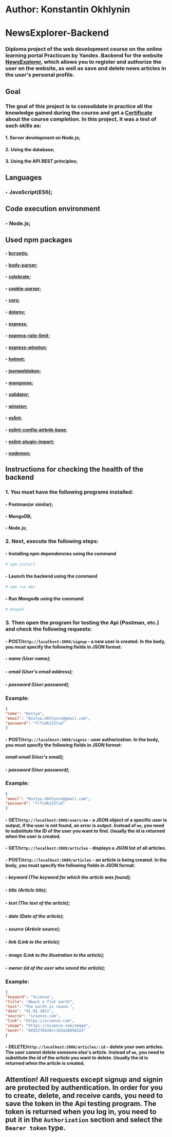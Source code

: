 # Author: Konstantin Okhlynin
# NewsExplorer-Backend
### Diploma project of the web development course on the online learning portal Practicum by Yandex. Backend for the website [NewsExplorer](https://github.com/KonstantinOkhlynin/news-explorer--frontend), which allows you to register and authorize the user on the website, as well as save and delete news articles in the user's personal profile.
## Goal
### The goal of this project is to consolidate in practice all the knowledge gained during the course and get a [Certificate](https://github.com/KonstantinOkhlynin/Certificate-Practicum-by-Yandex) about the course completion. In this project, it was a test of such skills as:
#### 1. Server development on Node.js;
#### 2. Using the database;
#### 3. Using the API.REST principles;
## Languages
### ‣ JavaScript(ES6);
## Code execution environment
### ‣ Node.js;
## Used npm packages
#### ‣ [bcryptjs](https://www.npmjs.com/package/bcryptjs);
#### ‣ [body-parser](https://www.npmjs.com/package/body-parser);
#### ‣ [celebrate](https://www.npmjs.com/package/celebrate);
#### ‣ [cookie-parser](https://www.npmjs.com/package/cookie-parser);
#### ‣ [cors](https://www.npmjs.com/package/cors);
#### ‣ [dotenv](https://www.npmjs.com/package/dotenv);
#### ‣ [express](https://www.npmjs.com/package/express);
#### ‣ [express-rate-limit](https://www.npmjs.com/package/express);
#### ‣ [express-winston](https://www.npmjs.com/package/express-winston);
#### ‣ [helmet](https://www.npmjs.com/package/helmet);
#### ‣ [jsonwebtoken](https://www.npmjs.com/package/file-loader);
#### ‣ [mongoose](https://www.npmjs.com/package/mongoose);
#### ‣ [validator](https://www.npmjs.com/package/validator);
#### ‣ [winston](https://www.npmjs.com/package/winston);
#### ‣ [eslint](https://www.npmjs.com/package/eslint);
#### ‣ [eslint-config-airbnb-base](https://www.npmjs.com/package/eslint-config-airbnb-base);
#### ‣ [eslint-plugin-import](https://www.npmjs.com/package/eslint-plugin-import);
#### ‣ [nodemon](https://www.npmjs.com/package/nodemon);
## Instructions for checking the health of the backend
### 1. You must have the following programs installed:
#### ‣ Postman(or similar);
#### ‣ MongoDB;
#### ‣ Node.js;
### 2. Next, execute the following steps:
#### ‣ Installing npm dependencies using the command
```bash
# npm install
```
#### ‣ Launch the backend using the command
```bash
# npm run dev
```
#### ‣ Run Mongodb using the command
```bash
# mongod
```
### 3. Then open the program for testing the Api (Postman, etc.) and check the following requests:
#### ‣ POST/`http://localhost:3000/signup` - a new user is created. In the body, you must specify the following fields in JSON format:
##### ‣ name (User name);
##### ‣ email (User's email address);
##### ‣ password (User password);
### Example:
``` json
{
"name": "Kostya",
"email": "Kostya.Okhlynin@gmail.com",
"password": "frfsdk123lsd"
}
```
#### ‣ POST/`http://localhost:3000/signin` - user authorization. In the body, you must specify the following fields in JSON format:
##### email email (User's email);
##### ‣ password (User password);
### Example:
``` json
{
"email": "Kostya.Okhlynin@gmail.com",
"password": "frfsdk123lsd"
}
```
#### ‣ GET/`http://localhost:3000/users/me` - a JSON object of a specific user is output, if the user is not found, an error is output. Instead of `me`, you need to substitute the ID of the user you want to find. Usually the id is returned when the user is created.
#### ‣ GET/`http://localhost:3000/articles` - displays a JSON list of all articles.
#### ‣ POST/`http://localhost:3000/articles` - an article is being created. In the body, you must specify the following fields in JSON format:
##### ‣ keyword (The keyword for which the article was found);
##### ‣ title (Article title);
##### ‣ text (The text of the article);
##### ‣ date (Date of the article);
##### ‣ source (Article source);
##### ‣ link (Link to the article);
##### ‣ image (Link to the illustration to the article);
##### ‣ owner (id of the user who saved the article);
### Example:
``` json
{
"keyword": "Science",
"title": "About a flat earth",
"text": "The earth is round.",
"date": "01.01.2021",
"source": "science.com",
"link": "https://science.com",
"image": "https://science.com/image",
"owner": "6035276828cc3d3a28658322"
}
```
#### ‣ DELETE/`http://localhost:3000/articles/:id` - delete your own articles. The user cannot delete someone else's article. Instead of `me`, you need to substitute the id of the article you want to delete. Usually the id is returned when the article is created.
## Attention! All requests except signup and signin are protected by authentication. In order for you to create, delete, and receive cards, you need to save the token in the Api testing program. The token is returned when you log in, you need to put it in the `Authorization` section and select the `Bearer token` type.
